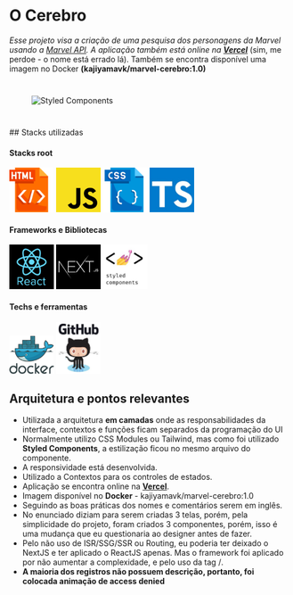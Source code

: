 # O Cerebro

_Esse projeto visa a criação de uma pesquisa dos personagens da Marvel usando a [Marvel API](developer.marvel.com). A aplicação também está online na **[Vercel](marvel-cebro.vercel.app)**_ (sim, me perdoe - o nome está errado lá). Também se encontra disponível uma imagem no Docker **(kajiyamavk/marvel-cerebro:1.0)**

<div style='display:flex; align-items:center; justify-content:center; margin:40px'>
<img src='https://logodownload.org/wp-content/uploads/2017/05/marvel-logo-4.png' style='width:500px; ' alt='Styled Components'>
</div>
## Stacks utilizadas

<div>

#### Stacks root

<img src='/public/Stacks/html.png' style='width:80px' alt='html'>
<img src='/public/Stacks/javascript.jpg' style='width:80px' alt='javascript'>
<img src='/public/Stacks/css.png' style='width:80px' alt='css'>
<img src='/public/Stacks/typescript.jpg' style='width:80px' alt='css'>
</div>

#### Frameworks e Bibliotecas

<div>
<img src='/public/Stacks/react.jpg' style='width:80px' alt='ReactJS'>
<img src='/public/Stacks/nextjs.jpg' style='width:80px' alt='Styled Components'>
<img src='/public/Stacks/styledComponents.jpg' style='width:80px' alt='Styled Components'>

</div>

#### Techs e ferramentas

<div>
<img src='/public/Stacks/docker.png' style='width:80px' alt='Docker'>
<img src='/public/Stacks/github.jpg' style='width:80px' alt='Github'>

</div>

## Arquitetura e pontos relevantes

- Utilizada a arquitetura **em camadas** onde as responsabilidades da interface, contextos e funções ficam separados da programação do UI
- Normalmente utilizo CSS Modules ou Tailwind, mas como foi utilizado **Styled Components**, a estilização ficou no mesmo arquivo do componente.
- A responsividade está desenvolvida.
- Utilizado a Contextos para os controles de estados.
- Aplicação se encontra online na **[Vercel](marvel-cebro.vercel.app)**.
- Imagem disponível no **Docker** - kajiyamavk/marvel-cerebro:1.0
- Seguindo as boas práticas dos nomes e comentários serem em inglês.
- No enunciado diziam para serem criadas 3 telas, porém, pela simplicidade do projeto, foram criados 3 componentes, porém, isso é uma mudança que eu questionaria ao designer antes de fazer.
- Pelo não uso de ISR/SSG/SSR ou Routing, eu poderia ter deixado o NextJS e ter aplicado o ReactJS apenas. Mas o framework foi aplicado por não aumentar a complexidade, e pelo uso da tag /<Image/>.
- **A maioria dos registros não possuem descrição, portanto, foi colocada animação de access denied**
